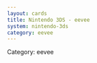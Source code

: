 ```yaml
---
layout: cards
title: Nintendo 3DS - eevee
system: nintendo-3ds
category: eevee
---
```

<div class="alert alert-secondary mb-4"><span class="i18n innerHTML-category">Category: </span><span class="i18n innerHTML-cat-eevee">eevee</span></div>
